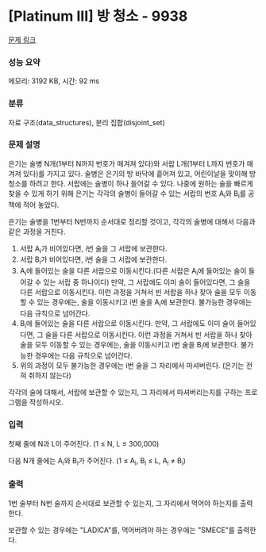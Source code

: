 # [Platinum III] 방 청소 - 9938 

[문제 링크](https://www.acmicpc.net/problem/9938) 

### 성능 요약

메모리: 3192 KB, 시간: 92 ms

### 분류

자료 구조(data_structures), 분리 집합(disjoint_set)

### 문제 설명

<p>은기는 술병 N개(1부터 N까지 번호가 매겨져 있다)와 서랍 L개(1부터 L까지 번호가 매겨져 있다)를 가지고 있다. 술병은 은기의 방 바닥에 흩어져 있고, 어린이날을 맞이해 방 청소를 하려고 한다.  서랍에는 술병이 하나 들어갈 수 있다. 나중에 원하는 술을 빠르게 찾을 수 있게 하기 위해 은기는 각각의 술병이 들어갈 수 있는 서랍의 번호 A<sub>i</sub>와 B<sub>i</sub>를 공책에 적어 놓았다.</p>

<p>은기는 술병을 1번부터 N번까지 순서대로 정리할 것이고, 각각의 술병에 대해서 다음과 같은 과정을 거친다.</p>

<ol>
	<li>서랍 A<sub>i</sub>가 비어있다면, i번 술을 그 서랍에 보관한다.</li>
	<li>서랍 B<sub>i</sub>가 비어있다면, i번 술을 그 서랍에 보관한다.</li>
	<li>A<sub>i</sub>에 들어있는 술을 다른 서랍으로 이동시킨다.(다른 서랍은 A<sub>i</sub>에 들어있는 술이 들어갈 수 있는 서랍 중 하나이다) 만약, 그 서랍에도 이미 술이 들어있다면, 그 술을 다른 서랍으로 이동시킨다. 이런 과정을 거쳐서 빈 서랍을 하나 찾아 술을 모두 이동할 수 있는 경우에는, 술을 이동시키고 i번 술을 A<sub>i</sub>에 보관한다. 불가능한 경우에는 다음 규칙으로 넘어간다.</li>
	<li>B<sub>i</sub>에 들어있는 술을 다른 서랍으로 이동시킨다. 만약, 그 서랍에도 이미 술이 들어있다면, 그 술을 다른 서랍으로 이동시킨다. 이런 과정을 거쳐서 빈 서랍을 하나 찾아 술을 모두 이동할 수 있는 경우에는, 술을 이동시키고 i번 술을 B<sub>i</sub>에 보관한다. 불가능한 경우에는 다음 규칙으로 넘어간다.</li>
	<li>위의 과정이 모두 불가능한 경우에는 i번 술을 그 자리에서 마셔버린다. (은기는 전혀 취하지 않는다)</li>
</ol>

<p>각각의 술에 대해서, 서랍에 보관할 수 있는지, 그 자리에서 마셔버리는지를 구하는 프로그램을 작성하시오.</p>

### 입력 

 <p>첫째 줄에 N과 L이 주어진다. (1 ≤ N, L ≤ 300,000)</p>

<p>다음 N개 줄에는 A<sub>i</sub>와 B<sub>i</sub>가 주어진다. (1 ≤ A<sub>i</sub>, B<sub>i</sub> ≤ L, A<sub>i</sub> ≠ B<sub>i</sub>)</p>

### 출력 

 <p>1번 술부터 N번 술까지 순서대로 보관할 수 있는지, 그 자리에서 먹어야 하는지를 출력한다.</p>

<p>보관할 수 있는 경우에는 "LADICA"를, 먹어버려야 하는 경우에는 "SMECE"를 출력한다.</p>

